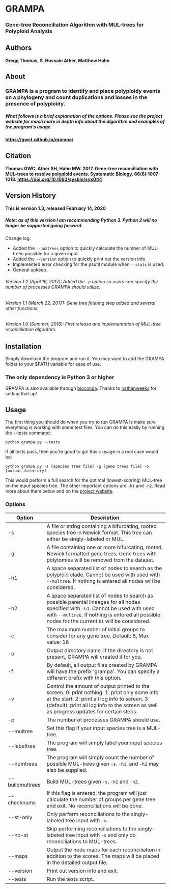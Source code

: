 # GRAMPA
### Gene-tree Reconciliation Algorithm with MUL-trees for Polyploid Analysis

## Authors
#### Gregg Thomas, S. Hussain Ather, Matthew Hahn

## About

### GRAMPA is a program to identify and place polyploidy events on a phylogeny and count duplications and losses in the presence of polyploidy.

##### What follows is a brief explanation of the options. Please see the project website for much more in depth info about the algorithm and examples of the program's usage.

#### https://gwct.github.io/grampa/

## Citation

#### Thomas GWC, Ather SH, Hahn MW. 2017. Gene-tree reconciliation with MUL-trees to resolve polyploid events. Systematic Biology. 66(6):1007-1018. https://doi.org/10.1093/sysbio/syx044

## Version History
#### This is version 1.3, released February 14, 2020
##### Note: as of this version I am recommending Python 3. Python 2 will no longer be supported going forward.

Change log:
* Added the `--numtrees` option to quickly calculate the number of MUL-trees possible for a given input.
* Added the `--version` option to quickly print out the version info.
* Implemented error checking for the psutil module when `--stats` is used.
* General upkeep.

###### Version 1.2 (April 16, 2017): Added the `-p` option so users can specify the number of processes GRAMPA should utilize.
###### Version 1.1 (March 22, 2017): Gene tree filtering step added and several other functions.
###### Version 1.0 (Summer, 2016): First release and implementation of MUL-tree reconciliation algorithm.


## Installation

Simply download the program and run it. You may want to add the GRAMPA folder to your $PATH variable for ease of use.
### The only dependency is Python 3 or higher

GRAMPA is also available through [bioconda](https://anaconda.org/bioconda/grampa). Thanks to [nathanweeks](https://github.com/nathanweeks) for setting that up!

## Usage

The first thing you should do when you try to run GRAMPA is make sure everything is working with some test files. You can do this easily by running the --tests command:

`python grampa.py --tests`

If all tests pass, then you're good to go! Basic usage in a real case would be:

`python grampa.py -s [species tree file] -g [gene trees file] -o [output directory]`

This would perform a full search for the optimal (lowest-scoring) MUL-tree on the input species tree. The other important options are `-h1` and `-h2`. Read more about them below and on the [project website](https://gwct.github.io/grampa/).


### Options

| Option | Description | 
| ------ | ----------- |
| -s | A file or string containing a bifurcating, rooted species tree in Newick format. This tree can either be singly-labeled or MUL. |
| -g | A file containing one or more bifurcating, rooted, Newick formatted gene trees. Gene trees with polytomies will be removed from the dataset. |
| -h1 | A space separated list of nodes to search as the polyploid clade. Cannot be used with used with `--multree`. If nothing is entered all nodes will be considered. |
| -h2 | A space separated list of nodes to search as possible parental lineages for all nodes specified with `-h1`.  Cannot be used with used with `--multree`. If nothing is entered all possible nodes for the current `h1` will be considered. |
| -c | The maximum number of initial groups to consider for any gene tree. Default: 8, Max value: 18 |
| -o | Output directory name. If the directory is not present, GRAMPA will created it for you. |
| -f | By default, all output files created by GRAMPA will have the prefix 'grampa'. You can specify a different prefix with this option. |
| -v | Control the amount of output printed to the screen. 0: print nothing. 1: print only some info at the start. 2: print all log info to screen. 3 (default): print all log info to the screen as well as progress updates for certain steps. |
| -p | The number of processes GRAMPA should use. |
| --multree | Set this flag if your input species tree is a MUL-tree. |
| --labeltree | The program will simply label your input species tree. |
| --numtrees | The program will simply count the number of possible MUL-trees given `-s`. `-h1`, and `-h2` may also be supplied.
| --buildmultrees | Build MUL-trees given `-s`, `-h1` and `-h2`. |
| --checknums | If this flag is entered, the program will just calculate the number of groups per gene tree and exit. No reconciliations will be done. |
| --st-only | Only perform reconciliations to the singly-labeled tree input with `-s`. |
| --no-st | Skip performing reconciliations to the singly-labeled tree input with `-s` and only do reconciliations to MUL-trees. |
| --maps | Output the node maps for each reconciliation in addition to the scores. The maps will be placed in the detailed output file. |
| --version | Print out version info and exit. |
| --tests | Run the tests script. |

